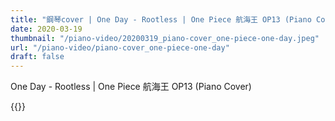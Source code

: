 ```yaml
---
title: "鋼琴cover | One Day - Rootless | One Piece 航海王 OP13 (Piano Cover)"
date: 2020-03-19
thumbnail: "/piano-video/20200319_piano-cover_one-piece-one-day.jpeg"
url: "/piano-video/piano-cover_one-piece-one-day"
draft: false
---
```


One Day - Rootless | One Piece 航海王 OP13 (Piano Cover)

{{<youtube VPf6USqQexg>}}

